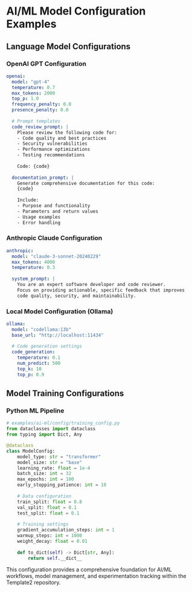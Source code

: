 # AI/ML Model Configuration Examples

## Language Model Configurations

### OpenAI GPT Configuration
```yaml
openai:
  model: "gpt-4"
  temperature: 0.7
  max_tokens: 2000
  top_p: 1.0
  frequency_penalty: 0.0
  presence_penalty: 0.0
  
  # Prompt templates
  code_review_prompt: |
    Please review the following code for:
    - Code quality and best practices
    - Security vulnerabilities
    - Performance optimizations
    - Testing recommendations
    
    Code: {code}
    
  documentation_prompt: |
    Generate comprehensive documentation for this code:
    {code}
    
    Include:
    - Purpose and functionality
    - Parameters and return values
    - Usage examples
    - Error handling
```

### Anthropic Claude Configuration
```yaml
anthropic:
  model: "claude-3-sonnet-20240229"
  max_tokens: 4000
  temperature: 0.3
  
  system_prompt: |
    You are an expert software developer and code reviewer.
    Focus on providing actionable, specific feedback that improves
    code quality, security, and maintainability.
```

### Local Model Configuration (Ollama)
```yaml
ollama:
  model: "codellama:13b"
  base_url: "http://localhost:11434"
  
  # Code generation settings
  code_generation:
    temperature: 0.1
    num_predict: 500
    top_k: 10
    top_p: 0.9
```

## Model Training Configurations

### Python ML Pipeline
```python
# examples/ai-ml/config/training_config.py
from dataclasses import dataclass
from typing import Dict, Any

@dataclass
class ModelConfig:
    model_type: str = "transformer"
    model_size: str = "base"
    learning_rate: float = 1e-4
    batch_size: int = 32
    max_epochs: int = 100
    early_stopping_patience: int = 10
    
    # Data configuration
    train_split: float = 0.8
    val_split: float = 0.1
    test_split: float = 0.1
    
    # Training settings
    gradient_accumulation_steps: int = 1
    warmup_steps: int = 1000
    weight_decay: float = 0.01
    
    def to_dict(self) -> Dict[str, Any]:
        return self.__dict__
```

This configuration provides a comprehensive foundation for AI/ML workflows, model management, and experimentation tracking within the Template2 repository.